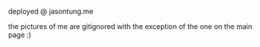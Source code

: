 deployed @ jasontung.me  

the pictures of me are gitignored with the exception of the one on the main page :)